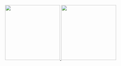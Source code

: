  <div>
  <a href="https://github.com/lucasF286">
  <img height="180em" src="https://github-readme-stats.vercel.app/api?username=lucasF286&show_icons=true&theme=dark&include_all_commits=true&count_private=true"/>
  <img height="180em" src="https://github-readme-stats.vercel.app/api/top-langs/?username=lucasF286&layout=compact&langs_count=7&theme=dark"/>
</div>

